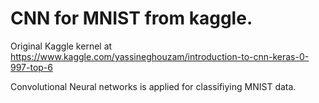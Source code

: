 # CNN for MNIST from kaggle.

Original Kaggle kernel at https://www.kaggle.com/yassineghouzam/introduction-to-cnn-keras-0-997-top-6

Convolutional Neural networks is applied for classifiying MNIST data.
